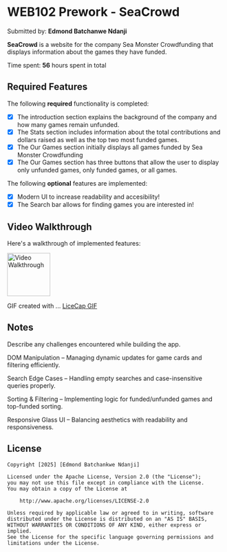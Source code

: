 # WEB102 Prework - SeaCrowd

Submitted by: **Edmond Batchanwe Ndanji**

**SeaCrowd** is a website for the company Sea Monster Crowdfunding that displays information about the games they have funded.

Time spent: **56** hours spent in total

## Required Features

The following **required** functionality is completed:

* [X] The introduction section explains the background of the company and how many games remain unfunded.
* [X] The Stats section includes information about the total contributions and dollars raised as well as the top two most funded games.
* [X] The Our Games section initially displays all games funded by Sea Monster Crowdfunding
* [X] The Our Games section has three buttons that allow the user to display only unfunded games, only funded games, or all games.

The following **optional** features are implemented:

* [X] Modern UI to increase readability and accesibility!
* [X] The Search bar allows for finding games you are interested in!

## Video Walkthrough

Here's a walkthrough of implemented features:

<img src='/web102_prework/assets/Walkthrough.gif' title='Video Walkthrough' width='100px' alt='Video Walkthrough' />


GIF created with ... <a href="https://www.cockos.com/licecap/">LiceCap GIF </a>
<!-- Recommended tools:
[Kap](https://getkap.co/) for macOS
[ScreenToGif](https://www.screentogif.com/) for Windows
[peek](https://github.com/phw/peek) for Linux. -->

## Notes

Describe any challenges encountered while building the app.

<p>DOM Manipulation – Managing dynamic updates for game cards and filtering efficiently.</p>
<p>Search Edge Cases – Handling empty searches and case-insensitive queries properly.</p>
<p>Sorting & Filtering – Implementing logic for funded/unfunded games and top-funded sorting.</p>
<p>Responsive Glass UI – Balancing aesthetics with readability and responsiveness.</p>

## License

    Copyright [2025] [Edmond Batchankwe Ndanji]

    Licensed under the Apache License, Version 2.0 (the "License");
    you may not use this file except in compliance with the License.
    You may obtain a copy of the License at

        http://www.apache.org/licenses/LICENSE-2.0

    Unless required by applicable law or agreed to in writing, software
    distributed under the License is distributed on an "AS IS" BASIS,
    WITHOUT WARRANTIES OR CONDITIONS OF ANY KIND, either express or implied.
    See the License for the specific language governing permissions and
    limitations under the License.
